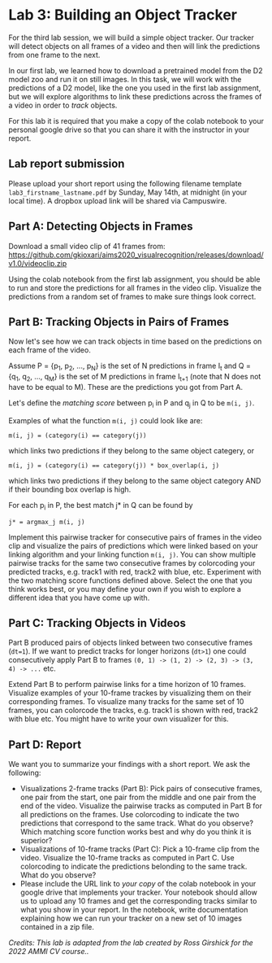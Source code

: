 # Lab 3: Building an Object Tracker 

For the third lab session, we will build a simple object tracker. Our tracker will detect objects on all frames of a video and then will link the predictions from one frame to the next.

In our first lab, we learned how to download a pretrained model from the D2 model zoo and run it on still images. In this task, we will work with the predictions of a D2 model, like the one you used in the first lab assignment, but we will explore algorithms to link these predictions across the frames of a video in order to *track* objects.

For this lab it is required that you make a copy of the colab notebook to your personal google drive so that you can share it with the instructor in your report.

## Lab report submission
Please upload your short report using the following filename template `lab3_firstname_lastname.pdf` by Sunday, May 14th, at midnight (in your local time). A dropbox upload link will be shared via Campuswire.

## Part A: Detecting Objects in Frames

Download a small video clip of 41 frames from: https://github.com/gkioxari/aims2020_visualrecognition/releases/download/v1.0/videoclip.zip

Using the colab notebook from the first lab assignment, you should be able to run and store the predictions for all frames in the video clip. Visualize the predictions from a random set of frames to make sure things look correct.

## Part B: Tracking Objects in Pairs of Frames

Now let's see how we can track objects in time based on the predictions on each frame of the video. 

Assume P = {p<sub>1</sub>, p<sub>2</sub>, ..., p<sub>N</sub>} is the set of N predictions in frame I<sub>t</sub> and Q = {q<sub>1</sub>, q<sub>2</sub>, ..., q<sub>M</sub>} is the set of M predictions in frame I<sub>t+1</sub> (note that N does not have to be equal to M). These are the predictions you got from Part A. 

Let's define the *matching score* between p<sub>i</sub> in P and q<sub>j</sub> in Q to be `m(i, j)`. 

Examples of what the function `m(i, j)` could look like are:
```
m(i, j) = (category(i) == category(j))
```
which links two predictions if they belong to the same object categery, or 
```
m(i, j) = (category(i) == category(j)) * box_overlap(i, j)
```
which links two predictions if they belong to the same object category AND if their bounding box overlap is high. 

For each p<sub>i</sub> in P, the best match j* in Q can be found by
```
j* = argmax_j m(i, j)
```

Implement this pairwise tracker for consecutive pairs of frames in the video clip and visualize the pairs of predictions which were linked based on your linking algorithm and your linking function `m(i, j)`. You can show multiple pairwise tracks for the same two consecutive frames by colorcoding your predicted tracks, e.g. track1 with red, track2 with blue, etc. Experiment with the two matching score functions defined above. Select the one that you think works best, or you may define your own if you wish to explore a different idea that you have come up with.

## Part C: Tracking Objects in Videos

Part B produced pairs of objects linked between two consecutive frames (`dt=1`). If we want to predict tracks for longer horizons (`dt>1`) one could consecutively apply Part B to frames `(0, 1) -> (1, 2) -> (2, 3) -> (3, 4) -> ...` etc.

Extend Part B to perform pairwise links for a time horizon of 10 frames. Visualize examples of your 10-frame trackes by visualizing them on their corresponding frames. To visualize many tracks for the same set of 10 frames, you can colorcode the tracks, e.g. track1 is shown with red, track2 with blue etc. You might have to write your own visualizer for this.

## Part D: Report

We want you to summarize your findings with a short report. We ask the following:

* Visualizations 2-frame tracks (Part B): Pick pairs of consecutive frames, one pair from the start, one pair from the middle and one pair from the end of the video. Visualize the pairwise tracks as computed in Part B for all predictions on the frames. Use colorcoding to indicate the two predictions that correspond to the same track. What do you observe? Which matching score function works best and why do you think it is superior?
* Visualizations of 10-frame tracks (Part C): Pick a 10-frame clip from the video. Visualize the 10-frame tracks as computed in Part C. Use colorcoding to indicate the predictions belonding to the same track. What do you observe?
* Please include the URL link to *your copy* of the colab notebook in your google drive that implements your tracker. Your notebook should allow us to upload any 10 frames and get the corresponding tracks similar to what you show in your report. In the notebook, write documentation explaining how we can run your tracker on a new set of 10 images contained in a zip file.

*Credits: This lab is adapted from the lab created by Ross Girshick for the 2022 AMMI CV course..*

[d2]: https://github.com/facebookresearch/detectron2
[video]: https://github.com/gkioxari/aims2020_visualrecognition/releases/download/v1.0/videoclip.zip
[coco]: http://cocodataset.org/#home
[colab]: https://colab.research.google.com/
